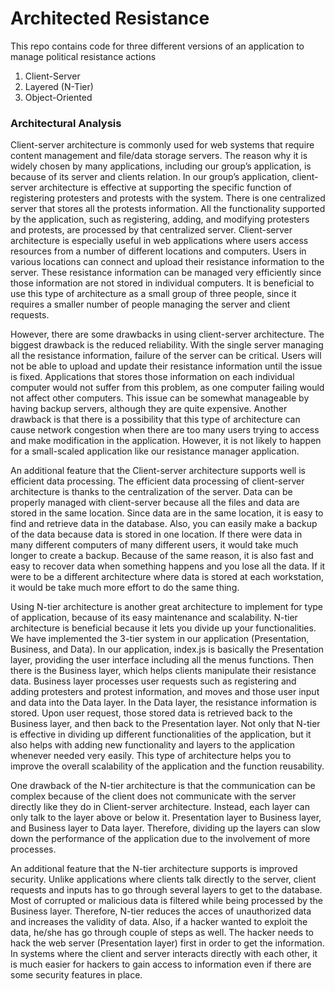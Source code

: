 # Architected Resistance

This repo contains code for three different versions of an application to manage political resistance actions

1. Client-Server
2. Layered (N-Tier)
3. Object-Oriented

### Architectural Analysis

Client-server architecture is commonly used for web systems that require content management and file/data storage servers. The reason why it is widely chosen by many applications, including our group’s application, is because of its server and clients relation. In our group’s application, client-server architecture is effective at supporting the specific function of registering protesters and protests with the system. There is one centralized server that stores all the protests information. All the functionality supported by the application, such as registering, adding, and modifying protesters and protests, are processed by that centralized server. Client-server architecture is especially useful in web applications where users access resources from a number of different locations and computers. Users in various locations can connect and upload their resistance information to the server. These resistance information can be managed very efficiently since those information are not stored in individual computers. It is beneficial to use this type of architecture as a small group of three people, since it requires a smaller number of people managing the server and client requests. 

However, there are some drawbacks in using client-server architecture. The biggest drawback is the reduced reliability. With the single server managing all the resistance information, failure of the server can be critical. Users will not be able to upload and update their resistance information until the issue is fixed. Applications that stores those information on each individual computer would not suffer from this problem, as one computer failing would not affect other computers. This issue can be somewhat manageable by having backup servers, although they are quite expensive. Another drawback is that there is a possibility that this type of architecture can cause network congestion when there are too many users trying to access and make modification in the application. However, it is not likely to happen for a small-scaled application like our resistance manager application.

An additional feature that the Client-server architecture supports well is efficient data processing. The efficient data processing of client-server architecture is thanks to the centralization of the server. Data can be properly managed with client-server because all the files and data are stored in the same location. Since data are in the same location, it is easy to find and retrieve data in the database. Also, you can easily make a backup of the data because data is stored in one location. If there were data in many different computers of many different users, it would take much longer to create a backup. Because of the same reason, it is also fast and easy to recover data when something happens and you lose all the data. If it were to be a different architecture where data is stored at each workstation, it would be take much more effort to do the same thing. 

Using N-tier architecture is another great architecture to implement for type of application, because of its easy maintenance and scalability. N-tier architecture is beneficial because it lets you divide up your functionalities. We have implemented the 3-tier system in our application (Presentation, Business, and Data). In our application, index.js is basically the Presentation layer, providing the user interface including all the menus functions. Then there is the Business layer, which helps clients manipulate their resistance data. Business layer processes user requests such as registering and adding protesters and protest information, and moves and those user input and data into the Data layer. In the Data layer, the resistance information is stored. Upon user request, those stored data is retrieved back to the Business layer, and then back to the Presentation layer. Not only that N-tier is effective in dividing up different functionalities of the application, but it also helps with adding new functionality and layers to the application whenever needed very easily. This type of architecture helps you to improve the overall scalability of the application and the function reusability. 

One drawback of the N-tier architecture is that the communication can be complex because of the client does not communicate with the server directly like they do in Client-server architecture. Instead, each layer can only talk to the layer above or below it. Presentation layer to Business layer, and Business layer to Data layer. Therefore, dividing up the layers can slow down the performance of the application due to the involvement of more processes.

An additional feature that the N-tier architecture supports is improved security. Unlike applications where clients talk directly to the server, client requests and inputs has to go through several layers to get to the database. Most of corrupted or malicious data is filtered while being processed by the Business layer. Therefore, N-tier reduces the acces of unauthorized data and increases the validity of data. Also, if a hacker wanted to exploit the data, he/she has go through couple of steps as well. The hacker needs to hack the web server (Presentation layer) first in order to get the information. In systems where the client and server interacts directly with each other, it is much easier for hackers to gain access to information even if there are some security features in place. 